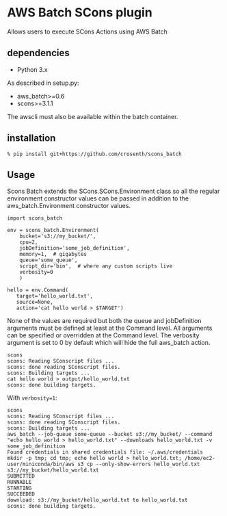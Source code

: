 # AWS Batch SCons plugin

Allows users to execute SCons Actions using AWS Batch

## dependencies

* Python 3.x

As described in setup.py:

* aws_batch>=0.6
* scons>=3.1.1

The awscli must also be available within the batch container.

## installation

```
% pip install git+https://github.com/crosenth/scons_batch
```

## Usage

Scons Batch extends the SCons.SCons.Environment class so all the regular
environment constructor values can be passed in addition to the 
aws_batch.Environment constructor values.

```
import scons_batch

env = scons_batch.Environment(
    bucket='s3://my_bucket/',
    cpu=2,
    jobDefinition='some_job_definition',
    memory=1,  # gigabytes
    queue='some_queue',
    script_dir='bin',  # where any custom scripts live
    verbosity=0
    )

hello = env.Command(
   target='hello_world.txt',
   source=None,
   action='cat hello world > $TARGET')
```

None of the values are required but both the queue and jobDefinition arguments
must be defined at least at the Command level.  All arguments can be specified
or overridden at the Command level.  The verbosity argument is set
to 0 by default which will hide the full aws_batch action.

```
scons
scons: Reading SConscript files ...
scons: done reading SConscript files.
scons: Building targets ...
cat hello world > output/hello_world.txt
scons: done building targets.
```

With `verbosity=1`:

```
scons
scons: Reading SConscript files ...
scons: done reading SConscript files.
scons: Building targets ...
aws_batch --job-queue some-queue --bucket s3://my_bucket/ --command "echo hello world > hello_world.txt" --downloads hello_world.txt -v some_job_definition
Found credentials in shared credentials file: ~/.aws/credentials
mkdir -p tmp; cd tmp; echo hello world > hello_world.txt; /home/ec2-user/miniconda/bin/aws s3 cp --only-show-errors hello_world.txt s3://my_bucket/hello_world.txt
SUBMITTED
RUNNABLE
STARTING
SUCCEEDED
download: s3://my_bucket/hello_world.txt to hello_world.txt
scons: done building targets.
```
